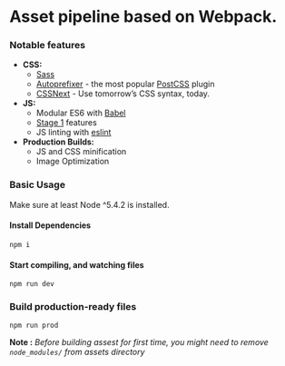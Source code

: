 # Asset pipeline based on Webpack.

### Notable features
- **CSS:**
  - [Sass](http://sass-lang.com/)
  - [Autoprefixer](https://github.com/postcss/autoprefixer) - the most popular [PostCSS](https://github.com/postcss/postcss) plugin
  - [CSSNext](http://cssnext.io/) - Use tomorrow’s CSS syntax, today.
- **JS:** 
  - Modular ES6 with [Babel](http://babeljs.io/)
  - [Stage 1](https://github.com/tc39/ecma262#current-proposals) features
  - JS linting with [eslint](http://eslint.org/)
- **Production Builds:**
  - JS and CSS minification
  - Image Optimization

### Basic Usage
Make sure at least Node ^5.4.2 is installed.

#### Install Dependencies
```
npm i
```

#### Start compiling, and watching files
```
npm run dev
```

### Build production-ready files
```
npm run prod
```

**Note :** _Before building assest for first time, you might need to remove `node_modules/` from assets directory_